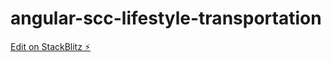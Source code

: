 # angular-scc-lifestyle-transportation

[Edit on StackBlitz ⚡️](https://stackblitz.com/edit/angular-scc-lifestyle-transportation)